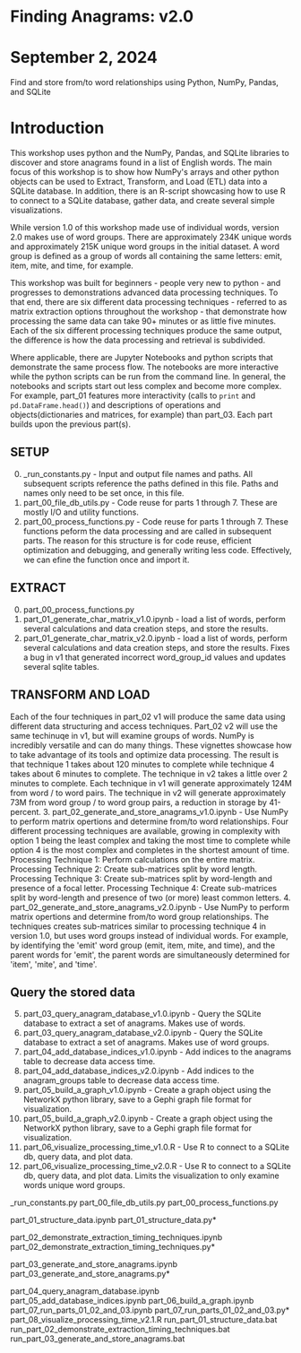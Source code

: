 # Finding Anagrams: v2.0
# September 2, 2024
Find and store from/to word relationships using Python, NumPy, Pandas, and SQLite

# Introduction
This workshop uses python and the NumPy, Pandas, and SQLite libraries to discover and store anagrams found in a list of English words. The main focus of this workshop is to show how NumPy's arrays and other python objects can be used to Extract, Transform, and Load (ETL) data into a SQLite database. In addition, there is an R-script showcasing how to use R to connect to a SQLite database, gather data, and create several simple visualizations.

While version 1.0 of this workshop made use of individual words, version 2.0 makes use of word groups. There are approximately 234K unique words and approximately 215K unique word groups in the initial dataset. A word group is defined as a group of words all containing the same letters: emit, item, mite, and time, for example. 

This workshop was built for beginners - people very new to python - and progresses to demonstrations advanced data processing techniques. To that end, there are six different data processing techniques - referred to as matrix extraction options throughout the workshop - that demonstrate how processing the same data can take 90+ minutes or as little five minutes. Each of the six different processing techniques produce the same output, the difference is how the data processing and retrieval is subdivided. 

Where applicable, there are Jupyter Notebooks and python scripts that demonstrate the same process flow. The notebooks are more interactive while the python scripts can be run from the command line. In general, the notebooks and scripts start out less complex and become more complex. For example, part_01 features more interactivity (calls to `print` and `pd.DataFrame.head()`) and descriptions of operations and objects(dictionaries and matrices, for example) than part_03. Each part builds upon the previous part(s). 

## SETUP
0. _run_constants.py - Input and output file names and paths. All subsequent scripts reference the paths defined in this file. Paths and names only need to be set once, in this file. 
1. part_00_file_db_utils.py - Code reuse for parts 1 through 7. These are mostly I/O and utility functions.
2. part_00_process_functions.py - Code reuse for parts 1 through 7. These functions peform the data processing and are called in subsequent parts. The reason for this structure is for code reuse, efficient optimization and debugging, and generally writing less code. Effectively, we can efine the function once and import it.


## EXTRACT



0. part_00_process_functions.py
1. part_01_generate_char_matrix_v1.0.ipynb - load a list of words, perform several calculations and data creation steps, and store the results.
2. part_01_generate_char_matrix_v2.0.ipynb - load a list of words, perform several calculations and data creation steps, and store the results. Fixes a bug in v1 that generated incorrect word_group_id values and updates several sqlite tables. 
## TRANSFORM AND LOAD
Each of the four techniques in part_02 v1 will produce the same data using different data structuring and access techniques. Part_02 v2 will use the same techinuqe in v1, but will examine groups of words. NumPy is incredibly versatile and can do many things. These vignettes showcase how to take advantage of its tools and optimize data processing. The result is that technique 1 takes about 120 minutes to complete while technique 4 takes about 6 minutes to complete. The technique in v2 takes a little over 2 minutes to complete. Each technique in v1 will generate approximately 124M from word / to word pairs. The technique in v2 will generate approximately 73M from word group / to word group pairs, a reduction in storage by 41-percent.
3. part_02_generate_and_store_anagrams_v1.0.ipynb - Use NumPy to perform matrix opertions and determine from/to word relationships. Four different processing techniques are available, growing in complexity with option 1 being the least complex and taking the most time to complete while option 4 is the most complex and completes in the shortest amount of time. 
Processing Technique 1: Perform calculations on the entire matrix.
Processing Technique 2: Create sub-matrices split by word length.
Processing Technique 3: Create sub-matrices split by word-length and presence of a focal letter.
Processing Technique 4: Create sub-matrices split by word-length and presence of two (or more) least common letters.
4. part_02_generate_and_store_anagrams_v2.0.ipynb - Use NumPy to perform matrix opertions and determine from/to word group relationships. The techniques creates sub-matrices similar to processing technique 4 in version 1.0, but uses word groups instead of individual words. For example, by identifying the 'emit' word group (emit, item, mite, and time), and the parent words for 'emit', the parent words are simultaneously determined for 'item', 'mite', and 'time'. 
## Query the stored data
5. part_03_query_anagram_database_v1.0.ipynb - Query the SQLite database to extract a set of anagrams. Makes use of words.
6. part_03_query_anagram_database_v2.0.ipynb - Query the SQLite database to extract a set of anagrams. Makes use of word groups.
7. part_04_add_database_indices_v1.0.ipynb - Add indices to the anagrams table to decrease data access time.
8. part_04_add_database_indices_v2.0.ipynb - Add indices to the anagram_groups table to decrease data access time.
9. part_05_build_a_graph_v1.0.ipynb - Create a graph object using the NetworkX python library, save to a Gephi graph file format for visualization.
10. part_05_build_a_graph_v2.0.ipynb - Create a graph object using the NetworkX python library, save to a Gephi graph file format for visualization.
11. part_06_visualize_processing_time_v1.0.R - Use R to connect to a SQLite db, query data, and plot data. 
12. part_06_visualize_processing_time_v2.0.R - Use R to connect to a SQLite db, query data, and plot data. Limits the visualization to only examine words unique word groups.


_run_constants.py
part_00_file_db_utils.py
part_00_process_functions.py

part_01_structure_data.ipynb
part_01_structure_data.py*

part_02_demonstrate_extraction_timing_techniques.ipynb
part_02_demonstrate_extraction_timing_techniques.py*

part_03_generate_and_store_anagrams.ipynb
part_03_generate_and_store_anagrams.py*

part_04_query_anagram_database.ipynb
part_05_add_database_indices.ipynb
part_06_build_a_graph.ipynb
part_07_run_parts_01_02_and_03.ipynb
part_07_run_parts_01_02_and_03.py*
part_08_visualize_processing_time_v2.1.R
run_part_01_structure_data.bat
run_part_02_demonstrate_extraction_timing_techniques.bat
run_part_03_generate_and_store_anagrams.bat
